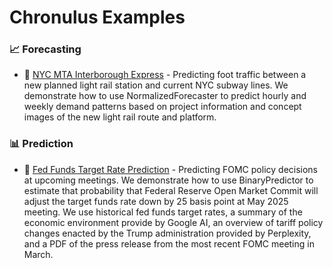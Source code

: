 # Chronulus Examples



### 📈 <a name="forecasting"></a>Forecasting

* 🚈 [NYC MTA Interborough Express](python-sdk/nyc-mta-interborough-express) - Predicting foot traffic between a new planned light rail station and current NYC subway lines. We demonstrate how to use NormalizedForecaster to predict hourly and weekly demand patterns based on project information and concept images of the new light rail route and platform.




### 📊 <a name="prediction"></a>Prediction

* 🏦 [Fed Funds Target Rate Prediction](python-sdk/fed-interest-rate-target) - Predicting FOMC policy decisions at upcoming meetings. We demonstrate how to use BinaryPredictor to estimate that probability that Federal Reserve Open Market Commit will adjust the target funds rate down by 25 basis point at May 2025 meeting. We use historical fed funds target rates, a summary of the economic environment provide by Google AI, an overview of tariff policy changes enacted by the Trump administration provided by Perplexity, and a PDF of the press release from the most recent FOMC meeting in March.
